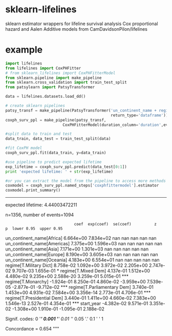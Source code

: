 # sklearn-lifelines
sklearn estimator wrappers for lifeline survival analysis Cox proportional hazard and Aalen Additive models from CamDavidsonPilon/lifelines 

# example
```python
import lifelines
from lifelines import CoxPHFitter
# from sklearn_lifelines import CoxPHFitterModel
from sklearn.pipeline import make_pipeline
from sklearn.cross_validation import train_test_split
from patsylearn import PatsyTransformer

data = lifelines.datasets.load_dd()

# create sklearn pipelines
patsy_transf = make_pipeline(PatsyTransformer('un_continent_name + regime + start_year -1', \
                                              return_type='dataframe'))
coxph_surv_ppl = make_pipeline(patsy_transf,
                         CoxPHFitterModel(duration_column='duration',event_col='observed'))

#split data to train and test
data_train, data_test = train_test_split(data)

#fit CoxPH model
coxph_surv_ppl.fit(data_train, y=data_train)

#use pipeline to predict expected lifetime
exp_lifetime = coxph_surv_ppl.predict(data_test[0:1])
print 'expected lifetime: ' + str(exp_lifetime) 

#or you can extract the model from the pipeline to access more methods
coxmodel = coxph_surv_ppl.named_steps['coxphfittermodel'].estimator
coxmodel.print_summary()
```

***
expected lifetime: 4.44003472211

n=1356, number of events=1094

                                  coef  exp(coef)  se(coef)          z         p  lower 0.95  upper 0.95     
un_continent_name[Africa]    6.664e+00  7.834e+02       nan        nan       nan         nan         nan     
un_continent_name[Americas]  7.375e+00  1.596e+03       nan        nan       nan         nan         nan     
un_continent_name[Asia]      7.171e+00  1.301e+03       nan        nan       nan         nan         nan     
un_continent_name[Europe]    8.190e+00  3.605e+03       nan        nan       nan         nan         nan     
un_continent_name[Oceania]   4.183e+00  6.554e+01       nan        nan       nan         nan         nan     
regime[T.Military Dict]      8.758e-02  1.092e+00 3.972e-02  2.205e+00 2.747e-02   9.707e-03   1.655e-01    *
regime[T.Mixed Dem]          4.137e-01  1.512e+00 4.480e-02  9.235e+00 2.588e-20   3.259e-01   5.015e-01  ***
regime[T.Monarchy]          -1.924e-01  8.250e-01 4.860e-02 -3.959e+00 7.539e-05  -2.877e-01  -9.712e-02  ***
regime[T.Parliamentary Dem]  3.740e-01  1.453e+00 4.931e-02  7.584e+00 3.356e-14   2.773e-01   4.706e-01  ***
regime[T.Presidential Dem]   3.440e-01  1.411e+00 4.660e-02  7.383e+00 1.546e-13   2.527e-01   4.354e-01  ***
start_year                  -4.382e-02  9.571e-01 3.351e-02 -1.308e+00 1.910e-01  -1.095e-01   2.188e-02     

Signif. codes:  0 '***' 0.001 '**' 0.01 '*' 0.05 '.' 0.1 ' ' 1 

Concordance = 0.654
"""
